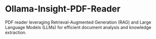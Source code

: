 # Ollama-Insight-PDF-Reader
PDF reader leveraging Retrieval-Augmented Generation (RAG) and Large Language Models (LLMs) for efficient document analysis and knowledge extraction.
